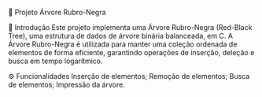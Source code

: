🌳 Projeto Árvore Rubro-Negra


📖 Introdução
Este projeto implementa uma Árvore Rubro-Negra (Red-Black Tree), uma estrutura de dados de árvore binária balanceada, 
em C. A Árvore Rubro-Negra é utilizada para manter uma coleção ordenada de elementos de forma eficiente, garantindo 
operações de inserção, deleção e busca em tempo logarítmico.

⚙️ Funcionalidades
Inserção de elementos;
Remoção de elementos;
Busca de elementos;
Impressão da árvore.
